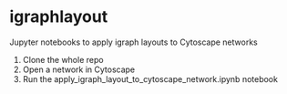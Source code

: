 # igraphlayout
Jupyter notebooks to apply igraph layouts to Cytoscape networks
1. Clone the whole repo
2. Open a network in Cytoscape
3. Run the apply_igraph_layout_to_cytoscape_network.ipynb notebook
